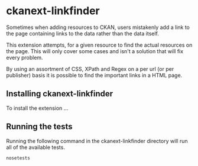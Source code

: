 # ckanext-linkfinder

Sometimes when adding resources to CKAN, users mistakenly add a link to the page containing links to the data rather than the data itself.

This extension attempts, for a given resource to find the actual resources on the page.  This will only cover some cases and isn't a solution that will fix every problem.

By using an assortment of CSS, XPath and Regex on a per url (or per publisher) basis it is possible to find the important links in a HTML page.

## Installing ckanext-linkfinder

To install the extension ...

## Running the tests

Running the following command in the ckanext-linkfinder directory will run all of the available tests.

    nosetests
    
